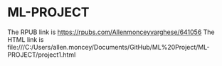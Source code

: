 # ML-PROJECT

The RPUB link is https://rpubs.com/Allenmonceyvarghese/641056
The HTML link is file:///C:/Users/allen.moncey/Documents/GitHub/ML%20Project/ML-PROJECT/project1.html
